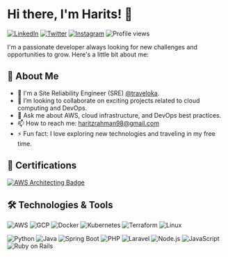 # Hi there, I'm Harits! 👋

[![LinkedIn](https://img.shields.io/badge/LinkedIn-0A66C2?style=flat&logo=linkedin&logoColor=white)](https://www.linkedin.com/in/haritsrm/)
[![Twitter](https://img.shields.io/badge/Twitter-1DA1F2?style=flat&logo=X&logoColor=white)](https://twitter.com/harits_rm)
[![Instagram](https://img.shields.io/badge/Instagram-E4405F?style=flat&logo=instagram&logoColor=white)](https://instagram.com/haritsrm)
![Profile views](https://visitor-badge.laobi.icu/badge?page_id=haritsrm.haritsrm)

I'm a passionate developer always looking for new challenges and opportunities to grow. Here's a little bit about me:

## 🚀 About Me

- 💼 I'm a Site Reliability Engineer (SRE) [@traveloka](https://github.com/traveloka/).
- 🤝 I’m looking to collaborate on exciting projects related to cloud computing and DevOps.
- 💬 Ask me about AWS, cloud infrastructure, and DevOps best practices.
- 📫 How to reach me: [haritzrahman98@gmail.com](mailto:haritzrahman98@gmail.com)
- ⚡ Fun fact: I love exploring new technologies and traveling in my free time.

## 📜 Certifications

[![AWS Architecting Badge](https://images.credly.com/size/110x110/images/519a6dba-f145-4c1a-85a2-1d173d6898d9/image.png)](https://www.credly.com/badges/dcad6163-eafb-4daa-946f-c388a920e1c6)

## 🛠️ Technologies & Tools

![AWS](https://img.shields.io/badge/AWS-232F3E?style=flat&logo=amazonwebservices&logoColor=white)
![GCP](https://img.shields.io/badge/Google%20Cloud-4285F4?style=flat&logo=google-cloud&logoColor=white)
![Docker](https://img.shields.io/badge/Docker-2496ED?style=flat&logo=docker&logoColor=white)
![Kubernetes](https://img.shields.io/badge/Kubernetes-326CE5?style=flat&logo=kubernetes&logoColor=white)
![Terraform](https://img.shields.io/badge/Terraform-623CE4?style=flat&logo=terraform&logoColor=white)
![Linux](https://img.shields.io/badge/Linux-FCC624?style=flat&logo=linux&logoColor=black)

![Python](https://img.shields.io/badge/Python-3776AB?style=flat&logo=python&logoColor=white)
![Java](https://img.shields.io/badge/Java-007396?style=flat&logo=openjdk&logoColor=white)
![Spring Boot](https://img.shields.io/badge/Spring%20Boot-6DB33F?style=flat&logo=spring-boot&logoColor=white)
![PHP](https://img.shields.io/badge/PHP-777BB4?style=flat&logo=php&logoColor=white)
![Laravel](https://img.shields.io/badge/Laravel-FF2D20?style=flat&logo=laravel&logoColor=white)
![Node.js](https://img.shields.io/badge/Node.js-339933?style=flat&logo=node.js&logoColor=white)
![JavaScript](https://img.shields.io/badge/JavaScript-F7DF1E?style=flat&logo=javascript&logoColor=black)
![Ruby on Rails](https://img.shields.io/badge/Ruby%20on%20Rails-CC0000?style=flat&logo=ruby-on-rails&logoColor=white)
